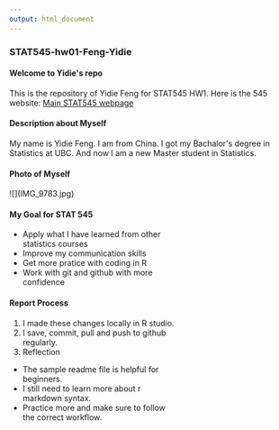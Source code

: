 ```yaml
---
output: html_document
---
```

### STAT545-hw01-Feng-Yidie

#### Welcome to Yidie's repo
This is the repository of Yidie Feng for STAT545 HW1.
Here is the 545 website: [Main STAT545 webpage](http://stat545.com)

#### Description about Myself
My name is Yidie Feng. I am from China. I got my Bachalor's degree in Statistics at UBC. And now I am a new Master student in Statistics.

#### Photo of Myself
<div style="width:300px; height=200px">
![](IMG_9783.jpg)   

#### My Goal for STAT 545
* Apply what I have learned from other statistics courses
* Improve my communication skills
* Get more pratice with coding in R
* Work with git and github with more confidence

#### Report Process
1. I made these changes locally in R studio.
2. I save, commit, pull and push to github regularly.
3. Reflection 
- The sample readme file is helpful for beginners. 
- I still need to learn more about r markdown syntax.
- Practice more and make sure to follow the correct workflow.
